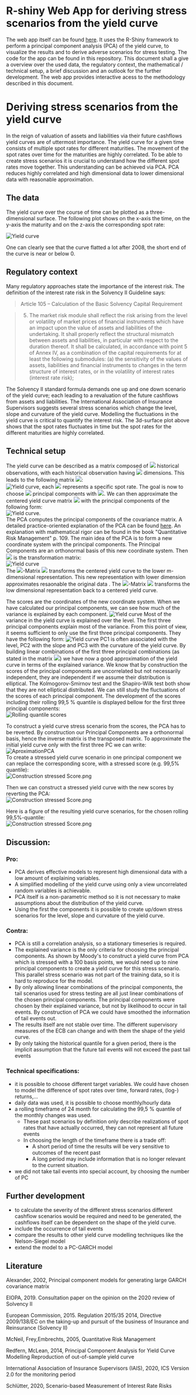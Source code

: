 # R-shiny Web App for deriving stress scenarios from the yield curve
The web app itself can be found [here](https://bt1985.shinyapps.io/ycpca/). It uses the R-Shiny framework to perform a principal component analysis (PCA) of the yield curve, to visualize the results and to derive adverse scenarios for stress testing. The code for the app can be found in this repository. This document shall a give a overview over the used data, the regulatory context, the mathematical / technical setup, a brief discussion and an outlook for the further development. The web app provides interactive acess to the methodology described in this document.

# Deriving stress scenarios from the yield curve
In the reign of valuation of assets and liabilities via their future cashflows yield curves are of uttermost importance. The yield curve for a given time consists of multiple spot rates for different maturities. The movement of the spot rates over time for the maturities are highly correlated. To be able to create stress scenarios it is crucial to understand how the different spot rates move together. This understanding can be achieved via PCA. PCA reduces highly correlated and high dimensional data to lower dimensional data with reasonable approximation. 

## The data
The yield curve over the course of time can be plotted as a three-dimensional surface. The following plot shows on the x-axis the time, on the y-axis the maturity and on the z-axis the corresponding spot rate:

![Yield curve](/assets/yc.png)

One can clearly see that the curve flatted a lot after 2008, the short end of the curve is near or below 0.

## Regulatory context
Many regulatory approaches state the importance of the interest risk. The definition of the interest rate risk in the Solvency II Guideline says:

>Article 105 – Calculation of the Basic Solvency Capital Requirement

>5. The market risk module shall reflect the risk arising from the level or volatility of market prices of financial instruments which have an impact upon the value of assets and liabilities of the undertaking. It shall properly reflect the structural mismatch between assets and liabilities, in particular with respect to the duration thereof. It shall be calculated, in accordance with point 5 of Annex IV, as a combination of the capital requirements for at least the following submodules: (a) the sensitivity of the values of assets, liabilities and financial instruments to changes in the term structure of interest rates, or in the volatility of interest rates (interest rate risk); 

The Solvency II standard formula demands one up and one down scenario of the yield curve; each leading to a revaluation of the future cashflows from assets and liabilities. The International Association of Insurance Supervisors suggests several stress scenarios which change the level, slope and curvature of the yield curve. Modelling the fluctuations in the yield curve is critical to quantify the interest risk. The 3d-surface plot above shows that the spot rates fluctuates in time but the spot rates for the different maturities are highly correlated.

## Technical setup
The yield curve can be described as a matrix composed of <img src="https://render.githubusercontent.com/render/math?math=m"> historical observations, with each historical observation having <img src="https://render.githubusercontent.com/render/math?math=n"> dimensions. This leads to the following matrix <img src="https://render.githubusercontent.com/render/math?math=A_{m,n}">:<br />
![Yield curve](/assets/Matrix.png), each <img src="https://render.githubusercontent.com/render/math?math=a_{i,j}"> represents a specific spot rate. The goal is now to choose <img src="https://render.githubusercontent.com/render/math?math=k"> principal components with <img src="https://render.githubusercontent.com/render/math?math=k<m">. We can then approximate the centered yield curve matrix <img src="https://render.githubusercontent.com/render/math?math=\widehat{A}=A-\mu"> with the principal components of the following form:<br />
![Yield curve](/assets/MatrixPCA.png).  
The PCA computes the principal components of the covariance matrix. A detailed practice-oriented explanation of the PCA can be found [here](https://builtin.com/data-science/step-step-explanation-principal-component-analysis). An explanation with mathematical rigor can be found in the book "Quantitative Risk Management" p. 109. The main idea of the PCA is to form a new coordinate system with the principal components. The Principal Components are an orthonormal basis of this new coordinate system. Then <img src="https://render.githubusercontent.com/render/math?math=U^T"> is the transformation matrix: <br />
![Yield curve](/assets/ConstructionU.png) <br />
The  <img src="https://render.githubusercontent.com/render/math?math=m*n">-Matrix <img src="https://render.githubusercontent.com/render/math?math=U^T"> transforms the centered yield curve to the lower m-dimensional representation. This new representation with lower dimension approximates resaonable the original data . The <img src="https://render.githubusercontent.com/render/math?math=n*m">-Matrix <img src="https://render.githubusercontent.com/render/math?math=U"> transforms the low dimensional representation back to a centered yield curve. 

The scores are the coordinates of the new coordinate system. When we have calculated our principal components, we can see how much of the variance is explained by each component. 
![Yield curve](/assets/ExplainedVariance.png)
Most of the variance in the yield curve is explained over the level. The first three principal components explain most of the variance. From this point of view, it seems sufficient to only use the first three principal components. They have the following form:
![Yield curve](/assets/PC1-3.png)
PC1 is often associated with the level, PC2 with the slope and PC3 with the curvature of the yield curve. By building linear combinations of the first three principal combinations (as stated in the matrix <img src="https://render.githubusercontent.com/render/math?math=\widehat{A}_{m,n}">) we have now a good approximation of the yield curve in terms of the explained variance. We know that by construction the scores of the principal components are uncorrelated but not necessarily independent, they are independent if we assume their distribution is elliptical. The Kolmogorov-Smirnov test and the Shapiro-Wilk test both show that they are not elliptical distributed. We can still study the fluctuations of the scores of each principal component. The development of the scores including their rolling 99,5 % quantile is displayed bellow for the first three principal components: <br />
![Rolling quantile scores](/assets/scoresrollingquantile.png)

To construct a yield curve stress scenario from the scores, the PCA has to be reverted. By construction our Principal Components are a orthonormal basis, hence the inverse matrix is the transposed matrix. To approximate the initial yield curve only with the first three PC we can write: <br />
![AproximationPCA](/assets/AproximationPCA.png)<br />
To create a stressed yield curve scenario in one principal component we can replace the corresponding score, with a stressed score (e.g. 99,5% quantile): <br />
![Construction stressed Score.png](/assets/ConstructionstressedScore.png)

Then we can construct a stressed yield curve with the new scores by reverting the PCA: <br />
![Construction stressed Score.png](/assets/StressAproximation.png)

Here is a figure of the resulting yield curve scenarios, for the chosen rolling 99,5%-quantile: <br />
![Construction stressed Score.png](/assets/YC_StressScenario.png)

## Discussion:

### Pro:
- PCA derives effective models to represent high dimensional data with a low amount of explaining variables. 
- A simplified modelling of the yield curve using only a view uncorrelated random variables is achievable. 
- PCA itself is a non-parametric method so it is not necessary to make assumptions about the distribution of the yield curve. 
- Using the first the components it is possible to create up/down stress scenarios for the level, slope and curvature of the yield curve.

### Contra:
- PCA is still a correlation analysis, so a stationary timeseries is required. 
- The explained variance is the only criteria for choosing the principal components. As shown by Moody's to construct a yield curve from PCA which is stressed with a 100 basis points, we would need up to nine principal components to create a yield curve for this stress scenario. This parallel stress scenario was not part of the training data, so it is hard to reproduce for the model.
- By only allowing linear combinations of the principal components, the tail scenarios used for stress testing are all just linear combinations of the chosen principal components. The principal components were chosen by their explained variance, but not by likelihood to occur in tail events. By construction of PCA we could have smoothed the information of tail events out.
- The results itself are not stable over time. The different supervisory measures of the ECB can change and with them the shape of the yield curve. 
- By only taking the historical quantile for a given period, there is the implicit assumption that the future tail events will not exceed the past tail events

### Technical specifications:
- it is possible to choose different target variables. We could have chosen to model the difference of spot rates over time, forward rates, (log-) returns,…
- daily data was used, it is possible to choose monthly/hourly data
- a rolling timeframe of 24 month for calculating the 99,5 % quantile of the monthly changes was used. 
  - These past scenarios by definition only describe realizations of spot rates that have actually occurred, they can not represent all future events  
  - In choosing the length of the timeframe there is a trade off: 
    - A short period of time the results will be very sensitive to outcomes of the recent past
    - A long period may include information that is no longer relevant to the current situation. 
- we did not take tail events into special account, by choosing the number of PC

## Further development
- to calculate the severity of the different stress scenarios different cashflow scenarios would be required and need to be generated, the cashflows itself can be dependent on the shape of the yield curve. 
- include the occurrence of tail events
- compare the results to other yield curve modelling techniques like the Nelson-Siegel model
- extend the model to a PC-GARCH model 

## Literature

Alexander, 2002, Principal component models for generating large GARCH covariance matrix

EIOPA, 2019. Consultation paper on the opinion on the 2020 review of Solvency II

European Commission, 2015. Regulation 2015/35 2014, Directive 2009/138/EC on the taking-up and pursuit of the business of Insurance and Reinsurance (Solvency II)

McNeil, Frey,Embrechts, 2005, Quantitative Risk Management

Redfern, McLean, 2014, Principal Component Analysis for Yield Curve Modelling Reproduction of out-of-sample yield curve

International Association of Insurance Supervisors (IAIS), 2020, ICS Version 2.0 for the monitoring period

Schlütter, 2020, Scenario-based Measurement of Interest Rate Risks
